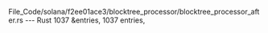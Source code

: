 File_Code/solana/f2ee01ace3/blocktree_processor/blocktree_processor_after.rs --- Rust
1037                 &entries,                                                                                                                               1037                 entries,

